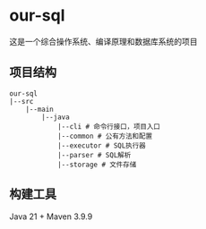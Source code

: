 # our-sql

这是一个综合操作系统、编译原理和数据库系统的项目

## 项目结构

```text
our-sql
|--src
    |--main
        |--java
            |--cli # 命令行接口，项目入口
            |--common # 公有方法和配置
            |--executor # SQL执行器
            |--parser # SQL解析
            |--storage # 文件存储
```
## 构建工具

Java 21 + Maven 3.9.9